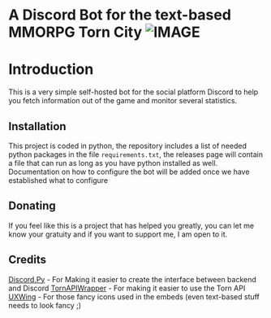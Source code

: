 # A Discord Bot for the text-based MMORPG Torn City ![IMAGE](https://i.imgur.com/CqDLCRv.png)

# Introduction
This is a very simple self-hosted bot for the social platform Discord to help you fetch information out of the game and monitor several statistics.
## Installation
This project is coded in python, the repository includes a list of needed python packages in the file `requirements.txt`, the releases page will contain a file that can run as long as you have python installed as well. Documentation on how to configure the bot will be added once we have established what to configure
## Donating
If you feel like this is a project that has helped you greatly, you can let me know your gratuity and if you want to support me, I am open to it.
## Credits
[Discord.Py](https://pypi.org/project/discord.py/) - For Making it easier to create the interface between backend and Discord
[TornAPIWrapper](https://pypi.org/project/TornAPIWrapper/) - For making it easier to use the Torn API
[UXWing](https://uxwing.com) - For those fancy icons used in the embeds (even text-based stuff needs to look fancy ;)